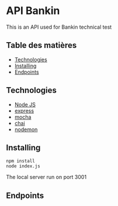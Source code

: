 # API Bankin

This is an API used for Bankin technical test

## Table des matières

- [Technologies](#Technologies)
- [Installing](#Installing)
- [Endpoints](#Endpoints)

## Technologies

- [Node JS](https://nodejs.org/fr/about/)
- [express](https://www.npmjs.com/package/express)
- [mocha](https://mochajs.org/)
- [chai](https://www.chaijs.com/)
- [nodemon](https://www.npmjs.com/package/nodemon)

## Installing

```
npm install
node index.js
```

The local server run on port 3001

## Endpoints
